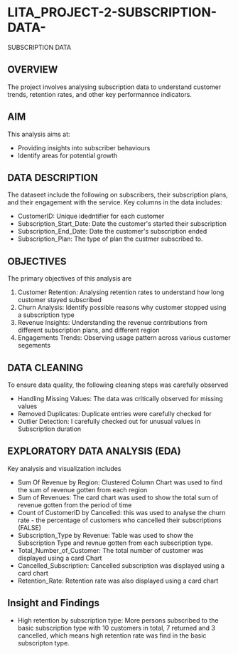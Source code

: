 # LITA_PROJECT-2-SUBSCRIPTION-DATA-
SUBSCRIPTION DATA

## OVERVIEW
The project involves analysing subscription data to understand customer trends, retention rates, and other key performannce indicators. 

## AIM
This analysis aims at:
- Providing insights into subscriber behaviours
- Identify areas for potential growth

## DATA DESCRIPTION
The dataseet include the following on subscribers, their subscription plans, and their engagement with the service. Key columns in the data includes:
- CustomerID: Unique idedntifier for each customer
- Subscription_Start_Date: Date the customer's started their subscription
- Subscription_End_Date: Date the customer's subscription ended
- Subscription_Plan: The type of plan the custmer subscribed to.

## OBJECTIVES 
The primary objectives of this analysis are 
1. Customer Retention: Analysing retention rates to understand how long customer stayed subscribed
2. Churn Analysis: Identify possible reasons why customer stopped using a subscription type
3. Revenue Insights: Understanding the revenue contributions from different subscription plans, and different region
4. Engagements Trends: Observing usage pattern across various customer segements

## DATA CLEANING 
To ensure data quality, the following cleaning steps was carefully observed 
- Handling Missing Values: The data was critically observed for missing values
- Removed Duplicates: Duplicate entries were carefully checked for
- Outlier Detection: I carefully checked out for unusual values in Subscription duration

## EXPLORATORY DATA ANALYSIS (EDA)
Key analysis and visualization includes 
- Sum Of Revenue by Region: Clustered Column Chart was used to find the sum of revenue gotten from each region
- Sum of Revenues: The card chart was used to show the total sum of revenue gotten from the period of time
- Count of CustomerID by Cancelled: this was used to analyse the churn rate - the percentage of customers who cancelled their subscriptions (FALSE) 
- Subscription_Type by Revenue: Table was used to show the Subscription Type and revnue gotten from each subscription type.
- Total_Number_of_Customer: The total number of customer was displayed using a card Chart
- Cancelled_Subscription: Cancelled subscription was displayed using a card chart
- Retention_Rate: Retention rate was also displayed using a card chart

## Insight and Findings 
- High retention by subscription type: More persons subscribed to the basic subscription type with 10 customers in total, 7 returned and 3 cancelled, which means high retention rate was find in the basic subscripton type. 
  
